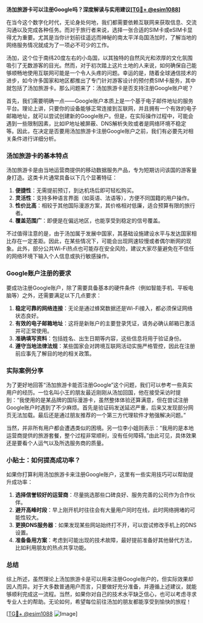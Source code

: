 **汤加旅游卡可以注册Google吗？深度解读与实用建议[[TG💪+ @esim1088](https://t.me/s/esim1088)]**

在当今这个数字化时代，无论身处何地，我们都需要依赖互联网来获取信息、交流沟通以及完成各种任务。而对于旅行者来说，选择一张合适的SIM卡或eSIM卡显得尤为重要。尤其是当你计划前往遥远而神秘的南太平洋岛国汤加时，了解当地的网络服务情况就成为了一项必不可少的工作。

汤加，这个位于南纬20度左右的小岛国，以其独特的自然风光和浓厚的文化氛围吸引了无数游客的目光。然而，对于初次踏上这片土地的人来说，如何确保自己能够顺畅地使用互联网可能是一个令人头疼的问题。幸运的是，随着全球通信技术的进步，如今许多国家和地区都推出了专门针对游客设计的预付费SIM卡服务，其中就包括了汤加旅游卡。那么问题来了：汤加旅游卡是否支持注册Google账户呢？

首先，我们需要明确一点——Google账户本质上是一个基于电子邮件地址的服务平台。理论上讲，只要你的设备能够正常连接到互联网，并且拥有一个有效的电子邮箱地址，就可以尝试创建新的Google账户。但是，在实际操作过程中，可能会遇到一些限制因素，比如IP地址被屏蔽、DNS解析失败或者是网络环境不稳定等。因此，在决定是否要用汤加旅游卡注册Google账户之前，我们有必要先对相关条件进行详细分析。

### 汤加旅游卡的基本特点

汤加旅游卡是由当地运营商提供的移动数据服务产品，专为短期访问该国的游客量身打造。这类卡片通常具备以下几个显著特征：

1. **便捷性**：无需提前预订，到达机场后即可轻松购买。
2. **灵活性**：支持多种语言界面（如英语、法语等），方便不同国籍的用户操作。
3. **性价比高**：相较于其他国际漫游方案，其价格相对低廉，适合预算有限的旅行者。
4. **覆盖范围广**：即便是在偏远地区，也能享受到稳定的信号覆盖。

不过值得注意的是，由于汤加属于发展中国家，其基础设施建设水平与发达国家相比存在一定差距。因此，在某些情况下，可能会出现网速较慢或者偶尔断网的现象。此外，部分公共Wi-Fi热点也可能存在安全风险，建议大家尽量避免在不信任的网络环境下输入个人信息或执行敏感操作。

### Google账户注册的要求

要成功注册Google账户，除了需要具备基本的硬件条件（例如智能手机、平板电脑等）之外，还需要满足以下几点要求：

1. **稳定可靠的网络连接**：无论是通过蜂窝数据还是Wi-Fi接入，都必须保证网络状态良好。
2. **有效的电子邮箱地址**：这将是新账户的主要登录凭证，请务必确认邮箱已激活并可正常使用。
3. **准确填写资料**：包括姓名、出生日期等内容，这些信息将用于验证身份。
4. **遵守当地法律法规**：某些国家会对跨境互联网活动实施严格管控，因此在注册前应事先了解目的地的相关政策。

### 实际案例分享

为了更好地回答“汤加旅游卡能否注册Google”这个问题，我们可以参考一些真实用户的经历。一位名叫小王的朋友最近刚刚从汤加回国，他在接受采访时提到：“我使用的是某品牌的国际漫游卡，虽然整体体验还算满意，但在尝试注册Google账户时遇到了不少麻烦。首先是验证码发送延迟严重，后来又发现部分网页无法加载。最后还是通过朋友推荐的一个第三方代理软件才勉强解决问题。”

当然，并非所有用户都会遭遇类似的困境。另一位李小姐则表示：“我用的是本地运营商提供的旅游套餐，整个过程非常顺利，没有任何障碍。”由此可见，具体效果还是要看个人运气以及所选服务商的质量。

### 小贴士：如何提高成功率？

如果你打算利用汤加旅游卡来注册Google账户，这里有一些实用技巧可以帮助提升成功率：

1. **选择信誉较好的运营商**：尽量挑选那些口碑良好、服务完善的公司作为合作伙伴。
2. **避开高峰时段**：早上刚开机时往往会有大量用户同时在线，此时网络拥堵的可能性较大。
3. **更换DNS服务器**：如果发现某些网站始终打不开，可以尝试修改手机上的DNS设置。
4. **准备备用方案**：考虑到可能出现的技术故障，最好提前准备好其他替代方法，比如利用朋友的热点共享功能。

### 总结

综上所述，虽然理论上汤加旅游卡是可以用来注册Google账户的，但实际效果却因人而异。对于大多数普通用户而言，只要做好充分准备，并遵循上述建议，就能够顺利完成这一流程。当然，如果你对自己的技术水平缺乏信心，也可以考虑寻求专业人士的帮助。无论如何，希望每位前往汤加的朋友都能享受到愉快的旅程！

[[TG💪+ @esim1088](https://t.me/s/esim1088) ![Image](https://i.postimg.cc/4NQfJmqS/Snipaste-2025-05-13-00-14-12.png)]